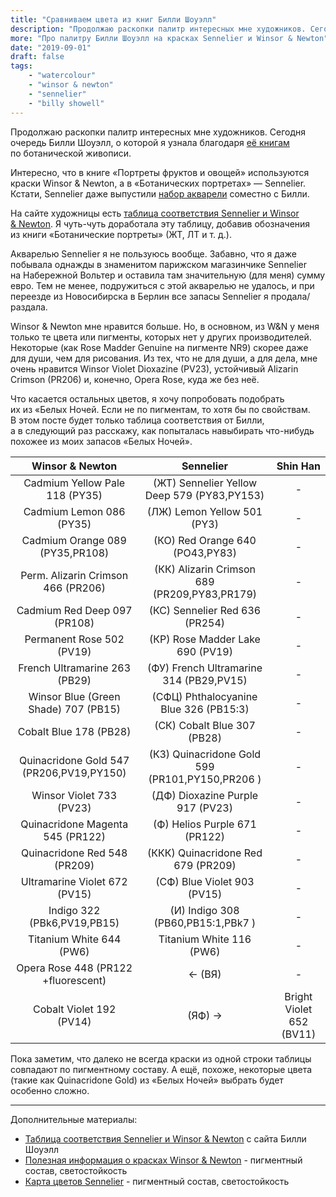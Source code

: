 ```yaml
---
title: "Сравниваем цвета из книг Билли Шоуэлл"
description: "Продолжаю раскопки палитр интересных мне художников. Сегодня очередь Билли Шоуэлл, о которой я узнала благодаря её книгам по ботанической живописи."
more: "Про палитру Билли Шоуэлл на красках Sennelier и Winsor & Newton"
date: "2019-09-01"
draft: false
tags:
    - "watercolour"
    - "winsor & newton"
    - "sennelier"
    - "billy showell"
---
```


Продолжаю раскопки палитр интересных мне художников. Сегодня очередь Билли Шоуэлл, о которой я узнала благодаря [её книгам](https://www.mann-ivanov-ferber.ru/authors/billi-shouell/) по ботанической живописи.

Интересно, что в книге «Портреты фруктов и овощей» используются краски Winsor & Newton,
а в «Ботанических портретах» — Sennelier. Кстати, Sennelier даже выпустили [набор акварели](https://www.jacksonsart.com/billy-showell-sennelier-watercolour-paint-set-12-10ml-tubes-in-case) соместно с Билли.

На сайте художницы есть [таблица соответствия Sennelier и Winsor & Newton](https://www.billyshowell.com/images/downloads/Billy_Watercolour_Paint_Conversion_Chart.pdf). Я чуть-чуть доработала эту таблицу, добавив обозначения из книги «Ботанические портреты» (ЖТ, ЛТ и т. д.).

Акварелью Sennelier я не пользуюсь вообще. Забавно, что я даже побывала однажды в знаменитом парижском магазинчике Sennelier на Набережной Вольтер и оставила там значительную (для меня) сумму евро. Тем не менее, подружиться с этой акварелью не удалось, и при переезде из Новосибирска в Берлин все запасы Sennelier я продала/раздала.

Winsor & Newton мне нравится больше. Но, в основном, из W&N у меня только те цвета или пигменты, которых нет у других производителей. Некоторые (как Rose Madder Genuine на пигменте NR9) скорее даже для души, чем для рисования. Из тех, что не для души, а для дела, мне очень нравится Winsor Violet Dioxazine (PV23), устойчивый Alizarin Crimson (PR206) и, конечно, Opera Rose, куда же без неё.

Что касается остальных цветов, я хочу попробовать подобрать их из «Белых Ночей. Если не по пигментам, то хотя бы по свойствам. В этом посте будет только таблица соответствия от Билли, а в следующий раз расскажу, как попыталась навыбирать что-нибудь похожее из моих запасов «Белых Ночей».


| Winsor & Newton | Sennelier | Shin Han |
| :---------------------: |:---------:|:---------:|
| Cadmium Yellow Pale 118 (PY35) | (ЖТ) Sennelier Yellow Deep 579 (PY83,PY153) | - |
| Cadmium Lemon 086 (PY35)   | (ЛЖ) Lemon Yellow 501 (PY3) | - |
| Cadmium Orange 089 (PY35,PR108)     | (КО) Red Orange 640 (PO43,PY83) | - |
| Perm. Alizarin Crimson 466 (PR206) | (КК) Alizarin Crimson 689 (PR209,PY83,PR179) | - |
| Cadmium Red Deep 097 (PR108)   | (КС) Sennelier Red 636 (PR254) | - |
| Permanent Rose 502 (PV19)     | (КР) Rose Madder Lake 690 (PV19) | - |
| French Ultramarine 263 (PB29) | (ФУ) French Ultramarine 314 (PB29,PV15) | - |
| Winsor Blue (Green Shade) 707 (PB15) | (СФЦ) Phthalocyanine Blue 326 (PB15:3) | - |
| Cobalt Blue 178 (PB28) | (СК) Cobalt Blue 307 (PB28) | - |
| Quinacridone Gold 547 (PR206,PV19,PY150) | (КЗ) Quinacridone Gold 599 (PR101,PY150,PR206 ) | - |
| Winsor Violet 733 (PV23) | (ДФ) Dioxazine Purple 917 (PV23) | - |
| Quinacridone Magenta 545 (PR122) | (Ф) Helios Purple 671 (PR122) | - |
| Quinacridone Red 548 (PR209) | (ККК) Quinacridone Red 679 (PR209) | - |
| Ultramarine Violet 672 (PV15) | (СФ) Blue Violet 903 (PV15) | - |
| Indigo 322 (PBk6,PV19,PB15) | (И) Indigo 308 (PB60,PB15:1,PBk7 ) | - |
| Titanium White 644 (PW6) | Titanium White 116 (PW6) | - |
| Opera Rose 448 (PR122 +fluorescent) | <- (ВЯ) | - |
| Cobalt Violet 192 (PV14) | (ЯФ) -> | Bright Violet 652 (BV11) |

Пока заметим, что далеко не всегда краски из одной строки таблицы совпадают по пигментному составу.
А ещё, похоже, некоторые цвета (такие как Quinacridone Gold) из «Белых Ночей» выбрать будет особенно сложно.

---


Дополнительные материалы:

- [Таблица соответствия Sennelier и Winsor & Newton](https://www.billyshowell.com/images/downloads/Billy_Watercolour_Paint_Conversion_Chart.pdf) с сайта Билли Шоуэлл
- [Полезная информация о красках Winsor & Newton](http://www.winsornewton.com/row/discover/resources/composition-permanence/professional-water-colour) - пигментный состав, светостойкость
- [Карта цветов Sennelier](http://www.sennelier.fr/article/photo/dossier107/ColorChart-ENG-WATERCOLOR.pdf) - пигментный состав, светостойкость
